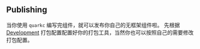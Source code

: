 ## Publishing
当你使用 `quarkc` 编写完组件，就可以发布你自己的无框架组件啦。
先根据[Development](http://localhost:8080/workflow/development.html) 打包配置配置好你的打包工具，当然你也可以按照自己的需要修改打包配置。
